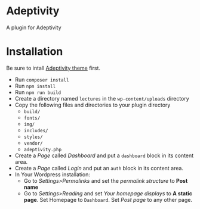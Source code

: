 
# Adeptivity

A plugin for Adeptivity

# Installation

Be sure to intall [Adeptivity theme](https://github.com/meykiacs/adeptivity) first.

- Run `composer install`
- Run `npm install`
- Run `npm run build`
- Create a directory named `lectures` in the `wp-content/uploads` directory
- Copy the following files and directories to your plugin directory
  - `build/`
  - `fonts/`
  - `img/`
  - `includes/`
  - `styles/`
  - `vendor/`
  - `adeptivity.php`
- Create a *Page* called *Dashboard* and put a `dashboard` block in its content area.
- Create a *Page* called *Login* and put an `auth` block in its content area.
- In Your Wordpress installation:
  - Go to *Settings>Permalinks* and set the *permalink structure* to **Post name**
  - Go to *Settings>Reading* and set *Your homepage displays* to **A static page**. Set Homepage to `Dashboard`. Set *Post page* to any other page.
  